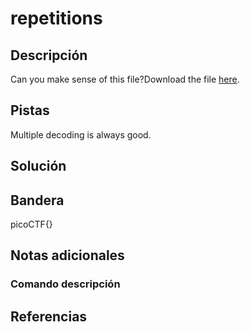 # repetitions

## Descripción
Can you make sense of this file?Download the file [here](https://artifacts.picoctf.net/c/298/enc_flag).

## Pistas
Multiple decoding is always good.

## Solución


## Bandera

picoCTF{}

## Notas adicionales


### Comando    descripción


## Referencias